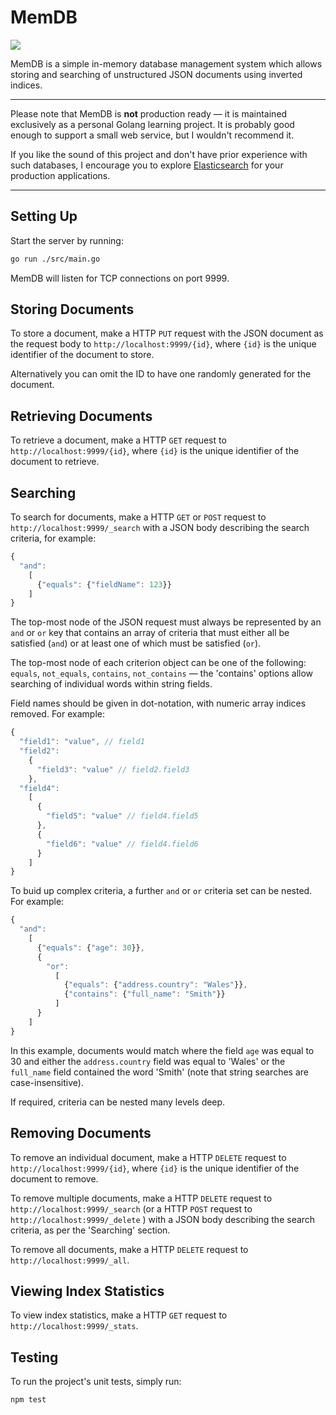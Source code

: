 # MemDB

![](https://travis-ci.org/D-L-M/mem-db.svg?branch=master)

MemDB is a simple in-memory database management system which allows storing and searching of unstructured JSON documents using inverted indices.

---

Please note that MemDB is **not** production ready — it is maintained exclusively as a personal Golang learning project. It is probably good enough to support a small web service, but I wouldn't recommend it.

If you like the sound of this project and don't have prior experience with such databases, I encourage you to explore [Elasticsearch](https://www.elastic.co/products/elasticsearch) for your production applications.

---

## Setting Up

Start the server by running:

```bash
go run ./src/main.go
```

MemDB will listen for TCP connections on port 9999.

## Storing Documents

To store a document, make a HTTP `PUT` request with the JSON document as the request body to `http://localhost:9999/{id}`, where `{id}` is the unique identifier of the document to store.

Alternatively you can omit the ID to have one randomly generated for the document.

## Retrieving Documents

To retrieve a document, make a HTTP `GET` request to `http://localhost:9999/{id}`, where `{id}` is the unique identifier of the document to retrieve.

## Searching

To search for documents, make a HTTP `GET` or `POST` request to `http://localhost:9999/_search` with a JSON body describing the search criteria, for example:

```javascript
{
  "and":
    [
      {"equals": {"fieldName": 123}}
    ]
}
```

The top-most node of the JSON request must always be represented by an `and` or `or` key that contains an array of criteria that must either all be satisfied (`and`) or at least one of which must be satisfied (`or`).

The top-most node of each criterion object can be one of the following: `equals`, `not_equals`, `contains`, `not_contains` — the 'contains' options allow searching of individual words within string fields.

Field names should be given in dot-notation, with numeric array indices removed. For example:

```javascript
{
  "field1": "value", // field1
  "field2":
    {
      "field3": "value" // field2.field3
    },
  "field4":
    [
      {
        "field5": "value" // field4.field5
      },
      {
        "field6": "value" // field4.field6
      }
    ]
}
```

To buid up complex criteria, a further `and` or `or` criteria set can be nested. For example:

```javascript
{
  "and":
    [
      {"equals": {"age": 30}},
      {
        "or":
          [
            {"equals": {"address.country": "Wales"}},
            {"contains": {"full_name": "Smith"}}
          ]
      }
    ]
}
```

In this example, documents would match where the field `age` was equal to 30 and either the `address.country` field was equal to 'Wales' or the `full_name` field contained the word 'Smith' (note that string searches are case-insensitive).

If required, criteria can be nested many levels deep.

## Removing Documents

To remove an individual document, make a HTTP `DELETE` request to `http://localhost:9999/{id}`, where `{id}` is the unique identifier of the document to remove.

To remove multiple documents, make a HTTP `DELETE` request to `http://localhost:9999/_search` (or a HTTP `POST` request to `http://localhost:9999/_delete` ) with a JSON body describing the search criteria, as per the 'Searching' section.

To remove all documents, make a HTTP `DELETE` request to `http://localhost:9999/_all`.

## Viewing Index Statistics

To view index statistics, make a HTTP `GET` request to `http://localhost:9999/_stats`.

## Testing

To run the project's unit tests, simply run:

```bash
npm test
```